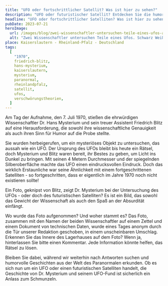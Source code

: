 ```yaml
---
title: "UFO oder fortschrittlicher Satellit? Was ist hier zu sehen?"
description: "UFO oder futuristischer Satellit? Entdecken Sie die humorvolle Seite der paranormalen Forschung!"
headline: "UFO oder fortschrittlicher Satelliten? Was ist hier zu sehen?"
pubDate: 2023-07-21
heroImage:
  url: /images/blog/zwei-wissenschaftler-untersuchen-teile-eines-ufos-auf-einem-schwarz-weiß-bild.webp
  alt: "Zwei Wissenschaftler untersuchen Teile eines Ufos. Schwarz Weiß Foto aus dem Jahr 1970"
place: Kaiserslautern - Rheinland-Pfalz - Deutschland
tags:
  [
    "1970",
    friedrich-blitz,
    hans-mysterium,
    kaiserslautern,
    mysterium,
    paranormal,
    rheinlandpfalz,
    satellit,
    ufos,
    verschwörungstheorien,
  ]
---
```


Am Tag der Aufnahme, den 7. Juli 1970, stießen die ehrwürdigen Wissenschaftler Dr. Hans Mysterium und sein treuer Assistent Friedrich Blitz auf eine Herausforderung, die sowohl ihre wissenschaftliche Genauigkeit als auch ihren Sinn für Humor auf die Probe stellte.

Sie wurden herbeigerufen, um ein mysteriöses Objekt zu untersuchen, das aussah wie ein UFO. Der Ursprung des UFOs bleibt bis heute ein Rätsel, doch Mysterium und Blitz waren bereit, ihr Bestes zu geben, um Licht ins Dunkel zu bringen. Mit seinen 4 Metern Durchmesser und der spiegelnden Silberoberfläche machte das UFO einen eindrucksvollen Eindruck. Doch das wirklich Erstaunliche war seine Ähnlichkeit mit einem fortgeschrittenen Satelliten - so fortgeschritten, dass er eigentlich im Jahre 1970 noch nicht existieren sollte!

Ein Foto, geknipst von Blitz, zeigt Dr. Mysterium bei der Untersuchung des UFOs - oder doch des futuristischen Satelliten? Es ist ein Bild, das sowohl das Gewicht der Wissenschaft als auch den Spaß an der Absurdität einfängt.

Wo wurde das Foto aufgenommen? Und woher stammt es? Das Foto, zusammen mit den Namen der beiden Wissenschaftler auf einem Zettel und einem Dokument von technischen Daten, wurde eines Tages anonym durch die Tür unserer Redaktion geschoben, in einem unscheinbaren Umschlag. Erkennen Sie das Innere des Lagerhauses auf dem Foto? Wenn ja, hinterlassen Sie bitte einen Kommentar. Jede Information könnte helfen, das Rätsel zu lösen.

Bleiben Sie dabei, während wir weiterhin nach Antworten suchen und humorvolle Geschichten aus der Welt des Paranormalen erkunden. Ob es sich nun um ein UFO oder einen futuristischen Satelliten handelt, die Geschichte von Dr. Mysterium und seinem UFO-Fund ist sicherlich ein Anlass zum Schmunzeln.

